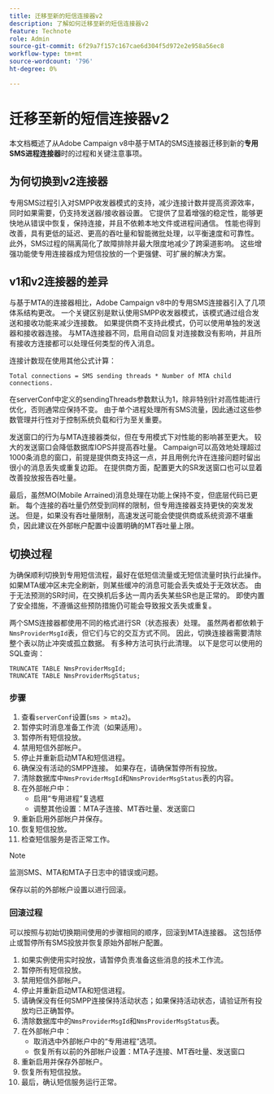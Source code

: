 ```yaml
---
title: 迁移至新的短信连接器v2
description: 了解如何迁移至新的短信连接器v2
feature: Technote
role: Admin
source-git-commit: 6f29a7f157c167cae6d304f5d972e2e958a56ec8
workflow-type: tm+mt
source-wordcount: '796'
ht-degree: 0%

---
```


# 迁移至新的短信连接器v2

本文档概述了从Adobe Campaign v8中基于MTA的SMS连接器迁移到新的&#x200B;**专用SMS进程连接器**&#x200B;时的过程和关键注意事项。

## 为何切换到v2连接器

专用SMS过程引入对SMPP收发器模式的支持，减少连接计数并提高资源效率，同时如果需要，仍支持发送器/接收器设置。 它提供了显着增强的稳定性，能够更快地从错误中恢复，保持连接，并且不依赖本地文件或进程间通信。 性能也得到改善，具有更低的延迟、更高的吞吐量和智能微批处理，以平衡速度和可靠性。 此外，SMS过程的隔离简化了故障排除并最大限度地减少了跨渠道影响。 这些增强功能使专用连接器成为短信投放的一个更强健、可扩展的解决方案。

## v1和v2连接器的差异

与基于MTA的连接器相比，Adobe Campaign v8中的专用SMS连接器引入了几项体系结构更改。 一个关键区别是默认使用SMPP收发器模式，该模式通过组合发送和接收功能来减少连接数。 如果提供商不支持此模式，仍可以使用单独的发送器和接收器连接。 与MTA连接器不同，启用自动回复对连接数没有影响，并且所有接收方连接都可以处理任何类型的传入消息。

连接计数现在使用其他公式计算：

```
Total connections = SMS sending threads * Number of MTA child connections. 
```

在serverConf中定义的sendingThreads参数默认为1，除非特别针对高性能进行优化，否则通常应保持不变。 由于单个进程处理所有SMS流量，因此通过这些参数管理并行性对于控制系统负载和行为至关重要。

发送窗口的行为与MTA连接器类似，但在专用模式下对性能的影响甚至更大。 较大的发送窗口会降低数据库IOPS并提高吞吐量。 Campaign可以高效地处理超过1000条消息的窗口，前提是提供商支持这一点，并且用例允许在连接问题时留出很小的消息丢失或重复边距。 在提供商方面，配置更大的SR发送窗口也可以显着改善投放报告吞吐量。

最后，虽然MO(Mobile Arrained)消息处理在功能上保持不变，但底层代码已更新。 每个连接的吞吐量仍然受到同样的限制，但专用连接器支持更快的突发发送。 但是，如果没有吞吐量限制，高速发送可能会使提供商或系统资源不堪重负，因此建议在外部帐户配置中设置明确的MT吞吐量上限。

## 切换过程

为确保顺利切换到专用短信流程，最好在低短信流量或无短信流量时执行此操作。 如果MTA缓冲区未完全刷新，则某些缓冲的消息可能会丢失或处于无效状态。 由于无法预测的SR时间，在交换机后多达一周内丢失某些SR也是正常的。 即使内置了安全措施，不遵循这些预防措施仍可能会导致报文丢失或重复。

两个SMS连接器都使用不同的格式进行SR（状态报表）处理。 虽然两者都依赖于`NmsProviderMsgId`表，但它们与它的交互方式不同。 因此，切换连接器需要清除整个表以防止冲突或孤立数据。 有多种方法可执行此清理。 以下是您可以使用的SQL查询：

```
TRUNCATE TABLE NmsProviderMsgId;
TRUNCATE TABLE NmsProviderMsgStatus;
```

### 步骤

1. 查看`serverConf`设置(`sms > mta2`)。
1. 暂停实时消息准备工作流（如果适用）。
1. 暂停所有短信投放。
1. 禁用短信外部帐户。
1. 停止并重新启动MTA和短信进程。
1. 确保没有活动的SMPP连接。 如果存在，请确保暂停所有投放。
1. 清除数据库中`NmsProviderMsgId`和`NmsProviderMsgStatus`表的内容。
1. 在外部帐户中：
   * 启用“专用进程”复选框
   * 调整其他设置：MTA子连接、MT吞吐量、发送窗口
1. 重新启用外部帐户并保存。
1. 恢复短信投放。
1. 检查短信服务是否正常工作。

>[!NOTE]
>
>监测SMS、MTA和MTA子日志中的错误或问题。
>
>保存以前的外部帐户设置以进行回滚。

### 回滚过程

可以按照与初始切换期间使用的步骤相同的顺序，回滚到MTA连接器。 这包括停止或暂停所有SMS投放并恢复原始外部帐户配置。

1. 如果实例使用实时投放，请暂停负责准备这些消息的技术工作流。
1. 暂停所有短信投放。
1. 禁用短信外部帐户。
1. 停止并重新启动MTA和短信进程。
1. 请确保没有任何SMPP连接保持活动状态；如果保持活动状态，请验证所有投放均已正确暂停。
1. 清除数据库中的`NmsProviderMsgId`和`NmsProviderMsgStatus`表。
1. 在外部帐户中：
   * 取消选中外部帐户中的“专用进程”选项。
   * 恢复所有以前的外部帐户设置：MTA子连接、MT吞吐量、发送窗口
1. 重新启用并保存外部帐户。
1. 恢复所有短信投放。
1. 最后，确认短信服务运行正常。
